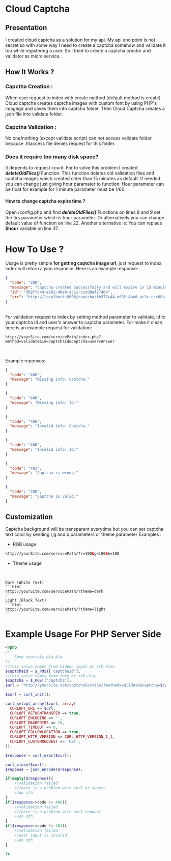 # Cloud Captcha
## Presentation
I created cloud captcha as a solution for my api. My api end point is not secret so with some way I need to create a captcha somehow and validate it too while registering a user. So I tried to create a captcha creator and validator as micro service.
<br/>
## How It Works ?
### Capctha Creation :
When user request to index with create method (default method is create) Cloud captcha creates captcha images with custom font by using PHP's imagegd and saves them into captcha folder. Then Cloud Captcha creates a json file into validate folder.
### Capctha Validation :
No one/nothing (except validate script) can not access validate folder because .htaccess file denies request for this folder.
### Does it require too many disk space?
It depends to request count. For to solve this problem I created ***deleteOldFiles()*** Function. This function deletes old validation files and captcha images which created older than 15 minutes as default. If needed you can change just giving hour paramater to function. Hour parameter can be float for example for 1 minute parameter must be 1/60.
#### How to change captcha expire time ?
Open /config.php and find ***deleteOldFiles()*** Functions on lines 8 and 9 set the firs parameter which is hour parameter. Or alternatively you can change default value of function on line 22. Another alternative is: You can replace **$hour** variable on line 37.
# How To Use ?
Usage is pretty simple **for getting captcha image url**, just request to index. Index will return a json response.
Here is an example response:
```json
{
  "code": "200",
  "message": "Captcha created successfully and will expire in 15 minutes.",
  "id": "fb977c44-e692-4be8-ac1c-ccc08af27464",
  "src": "http://localhost:8000/captcha/fb977c44-e692-4be8-ac1c-ccc08af27464.png"
}
```
<br/>
For validation request to index by setting method parameter to validate, id to your captcha id and user's answer to captcha parameter. For make it clean here is an example request for validation:

    http://yourSite.com/servicePath/index.php?method=validate&id=captchaId&captcha=usersAnswer
<br/>

Example reponses:
```json
{
  "code": "406",
  "message": "Missing info: Captcha."
}
```
```json
{
  "code": "406",
  "message": "Missing info: Id."
}
```
```json
{
  "code": "406",
  "message": "Invalid info: Captcha."
}
```
```json
{
  "code": "406",
  "message": "Invalid info: Id."
}
```
```json
{
  "code": "401",
  "message": "Captcha is wrong."
}
```
```json
{
  "code": "200",
  "message": "Captcha is valid."
}
```
## Customization
Captcha background will be transparent everytime but you can set captcha text color by sending r,g and b parameters or theme parameter
Examples :
- RGB usage
```html
http://yourSite.com/servicePath/?r=100&g=100&b=100
```
- Theme usage

<br/>

    Dark (White Text)
    ```html
    http://yourSite.com/servicePath/?theme=dark
    ```
    Light (Black Text)
    ```html
    http://yourSite.com/servicePath/?theme=light
    ```
# Example Usage For PHP Server Side
```php
<?php
/*
    Some controls bla bla
*/
//this value comes from hidden input or sth else
$captchaId = $_POST['captchaId'];
//this value comes from form or sth else
$captcha = $_POST['captcha'];
$url = "http://yourSite.com/captchaService/?method=validate&captcha=$captcha&id=$captchaId";

$curl = curl_init();

curl_setopt_array($curl, array(
  CURLOPT_URL => $url,
  CURLOPT_RETURNTRANSFER => true,
  CURLOPT_ENCODING => '',
  CURLOPT_MAXREDIRS => 10,
  CURLOPT_TIMEOUT => 0,
  CURLOPT_FOLLOWLOCATION => true,
  CURLOPT_HTTP_VERSION => CURL_HTTP_VERSION_1_1,
  CURLOPT_CUSTOMREQUEST => 'GET',
));

$response = curl_exec($curl);

curl_close($curl);
$reponse = json_encode($response);

if(empty($response)){
    //validation failed 
    //there is a problem with curl or server
    //do sth
}
if($response->code != 406){
    //validation failed 
    //there is a problem with curl request
    //do sth
}
if($response->code != 401){
    //validation failed 
    //user input is invalid
    //do sth
}

?>
```